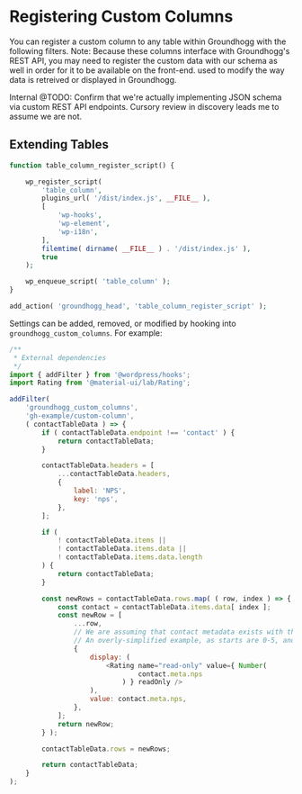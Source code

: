 Registering Custom Columns
=======

You can register a custom column to any table within Groundhogg with the following filters. Note: Because these columns interface with Groundhogg's REST API, you may need to register the custom data with our schema as well in order for it to be available on the front-end. used to modify the way data is retreived or displayed in Groundhogg.

Internal @TODO: Confirm that we're actually implementing JSON schema via custom REST API endpoints. Cursory review in discovery leads me to assume we are not.

## Extending Tables


```php
function table_column_register_script() {

	wp_register_script(
		'table_column',
		plugins_url( '/dist/index.js', __FILE__ ),
		[
			'wp-hooks',
			'wp-element',
			'wp-i18n',
		],
		filemtime( dirname( __FILE__ ) . '/dist/index.js' ),
		true
	);

	wp_enqueue_script( 'table_column' );
}

add_action( 'groundhogg_head', 'table_column_register_script' );
```

Settings can be added, removed, or modified by hooking into `groundhogg_custom_columns`.  For example:

```js
/**
 * External dependencies
 */
import { addFilter } from '@wordpress/hooks';
import Rating from '@material-ui/lab/Rating';

addFilter(
	'groundhogg_custom_columns',
	'gh-example/custom-column',
	( contactTableData ) => {
		if ( contactTableData.endpoint !== 'contact' ) {
			return contactTableData;
		}

		contactTableData.headers = [
			...contactTableData.headers,
			{
				label: 'NPS',
				key: 'nps',
			},
		];

		if (
			! contactTableData.items ||
			! contactTableData.items.data ||
			! contactTableData.items.data.length
		) {
			return contactTableData;
		}

		const newRows = contactTableData.rows.map( ( row, index ) => {
			const contact = contactTableData.items.data[ index ];
			const newRow = [
				...row,
				// We are assuming that contact metadata exists with the nps key.
				// An overly-simplified example, as starts are 0-5, and NPS is -100 to 100.
				{
					display: (
						<Rating name="read-only" value={ Number(
								contact.meta.nps
							) } readOnly />
					),
					value: contact.meta.nps,
				},
			];
			return newRow;
		} );

		contactTableData.rows = newRows;

		return contactTableData;
	}
);

```